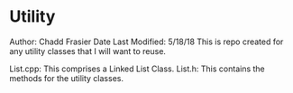 # Utility
Author: Chadd Frasier
Date Last Modified: 5/18/18
This is repo created for any utility classes that I will want to reuse.

List.cpp: This comprises a Linked List Class.
List.h: This contains the methods for the utility classes.

